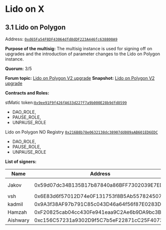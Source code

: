 # Lido on X

## 3.1 Lido on Polygon

Address: [`0xd65Fa54F8DF43064dfd8dDF223A446fc638800A9`](https://app.safe.global/settings/setup?safe=0xd65Fa54F8DF43064dfd8dDF223A446fc638800A9)

**Purpose of the multisig:** The multisig instance is used for signing off on upgrades and the introduction of parameter changes to the Lido on Polygon instance.

**Quorum:** 3/5

**Forum topic:** [Lido on Polygon V2 upgrade](https://research.lido.fi/t/lido-on-polygon-protocol-upgrade/3213/)
**Snapshot:** [Lido on Polygon V2 upgrade](https://snapshot.org/#/lido-snapshot.eth/proposal/0x32f6f095dc4f7b97665b560781d6e6795da11f9c8218936a505575040038d70f)

**Contracts and Roles:**

stMatic token:[`0x9ee91F9f426fA633d227f7a9b000E28b9dfd8599`](https://etherscan.io/address/0x9ee91F9f426fA633d227f7a9b000E28b9dfd8599)
- DAO_ROLE, 
- PAUSE_ROLE, 
- UNPAUSE_ROLE 

Lido on Polygon NO Registry [`0x216B8b78e0632138dc38907dd089aAB601ED6EDC`](https://etherscan.io/address/0x216B8b78e0632138dc38907dd089aAB601ED6EDC)
- DAO_ROLE, 
- PAUSE_ROLE, 
- UNPAUSE_ROLE

**List of signers:**

| Name | Address | Verification | Public verification |
| --- | --- | --- | --- |
| Jakov | 0x59d07dc34B135B17b87840a86BFF7302039E7EDf | https://etherscan.io/verifySig/11733 | https://twitter.com/defiyaco/status/1587222297936633857?s=61&t=zNY2z0koPK_WF8W9MSgaww |
| vsh | 0x6E83d6f57012D74e0F131753f8B5Ab557824507D |  |  |
| kadmil | 0x9A3f38AF97b791C85c043D46a64f56f87E0283D4 | https://etherscan.io/verifySig/17851 | https://twitter.com/kadmil_eth/status/1655865828544266242 |
| Hamzah | 0xF20825cab04cc430Fe941eaa9C2Ae6b9DA9bc3B5 |  |  |
| Aishwary | 0xc156C57231a9302D9f5C7b5eF22871cC25F40736 |  |  |

